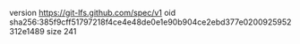 version https://git-lfs.github.com/spec/v1
oid sha256:385f9cff51797218f4ce4e48de0e1e90b904ce2ebd377e0200925952312e1489
size 241
